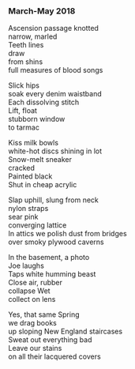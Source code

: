 ### March-May 2018

Ascension passage knotted\
narrow, marled\
Teeth lines\
draw\
from shins\
full measures of <span class='link' data-link='chasing.md'>blood songs</span>

Slick hips\
soak every denim waistband\
Each dissolving stitch\
Lift, float\
stubborn window\
to tarmac

<span class='link' data-link='bench.md'>Kiss milk bowls</span>\
white-hot discs shining in lot\
Snow-melt sneaker\
cracked\
<span class='link' data-link='grief.md'>Painted black</span>\
Shut in cheap acrylic

<span class='link' data-link='chasing.md'>Slap uphill,</span> slung from neck\
nylon straps \
sear pink\
converging lattice\
In attics we polish dust from bridges\
over smoky plywood caverns

In the basement, a photo\
Joe laughs\
Taps white humming beast\
Close air, rubber\
collapse Wet\
collect on lens

Yes, that same Spring\
we drag books\
up sloping New England staircases\
Sweat out everything bad\
Leave our stains\
on all their lacquered covers
